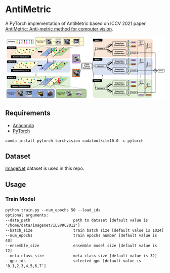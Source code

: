 # AntiMetric
A PyTorch implementation of AntiMetric based on ICCV 2021 paper [AntiMetric: Anti-metric method for computer vision]().

<div align="center">
  <img src="results/architecture.png"/>
</div>

## Requirements
- [Anaconda](https://www.anaconda.com/download/)
- [PyTorch](https://pytorch.org)
```
conda install pytorch torchvision cudatoolkit=10.0 -c pytorch
```

## Dataset
[ImageNet](http://image-net.org) dataset is used in this repo.

## Usage
### Train Model
```
python train.py --num_epochs 50 --load_ids
optional arguments:
--data_path                   path to dataset [default value is '/home/data/imagenet/ILSVRC2012']
--batch_size                  train batch size [default value is 1024]
--num_epochs                  train epochs number [default value is 40]
--ensemble_size               ensemble model size [default value is 12]
--meta_class_size             meta class size [default value is 32]
--gpu_ids                     selected gpu [default value is '0,1,2,3,4,5,6,7']
```
